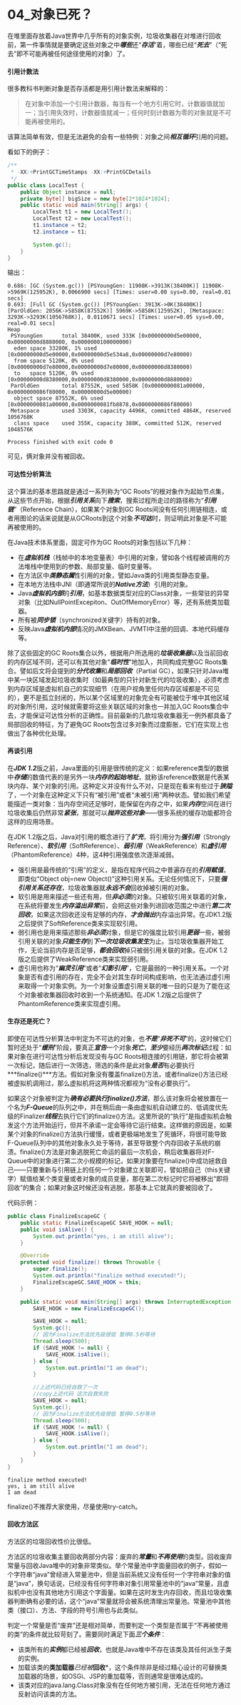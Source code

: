#  04_对象已死？

在堆里面存放着Java世界中几乎所有的对象实例，垃圾收集器在对堆进行回收前，第一件事情就是要确定这些对象之中***哪些***还“***存活***”着，哪些已经“***死去***”（“死去”即不可能再被任何途径使用的对象）了。

#### 引用计数法

很多教科书判断对象是否存活都是用引用计数法来解释的：

>在对象中添加一个引用计数器，每当有一个地方引用它时，计数器值就加一；当引用失效时，计数器值就减一；任何时刻计数器为零的对象就是不可能再被使用的。

该算法简单有效，但是无法避免的会有一些特例：对象之间***相互循环***引用的问题。

看如下的例子：

```java
/**
 * -XX:+PrintGCTimeStamps -XX:+PrintGCDetails
 */
public class LocalTest {
    public Object instance = null;
    private byte[] bigSize = new byte[2*1024*1024];
    public static void main(String[] args) {
        LocalTest t1 = new LocalTest();
        LocalTest t2 = new LocalTest();
        t1.instance = t2;
        t2.instance = t1;

        System.gc();
    }
}
```

输出：

```
0.686: [GC (System.gc()) [PSYoungGen: 11908K->3913K(38400K)] 11908K->5969K(125952K), 0.0066900 secs] [Times: user=0.00 sys=0.00, real=0.01 secs] 
0.693: [Full GC (System.gc()) [PSYoungGen: 3913K->0K(38400K)] [ParOldGen: 2056K->5858K(87552K)] 5969K->5858K(125952K), [Metaspace: 3293K->3293K(1056768K)], 0.0110671 secs] [Times: user=0.05 sys=0.00, real=0.01 secs] 
Heap
 PSYoungGen      total 38400K, used 333K [0x00000000d5e00000, 0x00000000d8880000, 0x0000000100000000)
  eden space 33280K, 1% used [0x00000000d5e00000,0x00000000d5e534a8,0x00000000d7e80000)
  from space 5120K, 0% used [0x00000000d7e80000,0x00000000d7e80000,0x00000000d8380000)
  to   space 5120K, 0% used [0x00000000d8380000,0x00000000d8380000,0x00000000d8880000)
 ParOldGen       total 87552K, used 5858K [0x0000000081a00000, 0x0000000086f80000, 0x00000000d5e00000)
  object space 87552K, 6% used [0x0000000081a00000,0x0000000081fb8878,0x0000000086f80000)
 Metaspace       used 3303K, capacity 4496K, committed 4864K, reserved 1056768K
  class space    used 355K, capacity 388K, committed 512K, reserved 1048576K

Process finished with exit code 0
```

可见，俩对象并没有被回收。



#### 可达性分析算法

这个算法的基本思路就是通过一系列称为“GC Roots”的根对象作为起始节点集，从这些节点开始，根据***引用关系***向下***搜索***，搜索过程所走过的路径称为“***引用链***”（Reference Chain），如果某个对象到GC Roots间没有任何引用链相连，或者用图论的话来说就是从GCRoots到这个对象***不可达***时，则证明此对象是不可能再被使用的。

在Java技术体系里面，固定可作为GC Roots的对象包括以下几种：

* 在***虚拟机栈***（栈帧中的本地变量表）中引用的对象，譬如各个线程被调用的方法堆栈中使用到的参数、局部变量、临时变量等。
* 在方法区中***类静态属***性引用的对象，譬如Java类的引用类型静态变量。
* 在本地方法栈中JNI（即通常所说的***Native方法***）引用的对象。
* Java***虚拟机内部***的***引用***，如基本数据类型对应的Class对象，一些常驻的异常对象（比如NullPointExcepiton、OutOfMemoryError）等，还有系统类加载器。
* 所有被***同步锁***（synchronized关键字）持有的对象。
* 反映Java***虚拟机内部***情况的JMXBean、JVMTI中注册的回调、本地代码缓存等。

除了这些固定的GC Roots集合以外，根据用户所选用的***垃圾收集器***以及当前回收的内存区域不同，还可以有其他对象“***临时性***”地加入，共同构成完整GC Roots集合。譬如后文将会提到的***分代收集***和***局部回收***（Partial GC），如果只针对Java堆中某一块区域发起垃圾收集时（如最典型的只针对新生代的垃圾收集），必须考虑到内存区域是虚拟机自己的实现细节（在用户视角里任何内存区域都是不可见的），更不是孤立封闭的，所以某个区域里的对象完全有可能被位于堆中其他区域的对象所引用，这时候就需要将这些关联区域的对象也一并加入GC Roots集合中去，才能保证可达性分析的正确性。目前最新的几款垃圾收集器无一例外都具备了局部回收的特征，为了避免GC Roots包含过多对象而过度膨胀，它们在实现上也做出了各种优化处理。



#### 再谈引用

在***JDK 1.2***版之前，Java里面的引用是很传统的定义：如果reference类型的数据中***存储***的数值代表的是另外一块***内存的起始地址***，就称该reference数据是代表某块内存、某个对象的引用。这种定义并没有什么不对，只是现在看来有些过于***狭隘***了，一个对象在这种定义下只有“被引用”或者“未被引用”两种状态。譬如我们希望能描述一类对象：当内存空间还足够时，能保留在内存之中，如果***内存***空间在进行垃圾收集后仍然非常***紧张***，那就可以***抛弃这些对象***——很多系统的缓存功能都符合这样的应用场景。

在JDK 1.2版之后，Java对引用的概念进行了***扩充***，将引用分为***强引用***（Strongly Reference）、***软引用***（SoftReference）、***弱引用***（WeakReference）和***虚引用***（PhantomReference）4种，这4种引用强度依次逐渐减弱。

* 强引用是最传统的“引用”的定义，是指在程序代码之中普遍存在的***引用赋值***，即类似“Object obj=new Object()”这种引用关系。无论任何情况下，只要***强引用关系还存在***，垃圾收集器就***永远不会***回收掉被引用的对象。
* 软引用是用来描述一些还有用，但***非必须***的对象。只被软引用关联着的对象，在系统将要发生***内存溢出异常***前，会把这些对象列进回收范围之中进行***第二次回收***，如果这次回收还没有足够的内存，***才会抛出***内存溢出异常。在JDK1.2版之后提供了SoftReference类来实现软引用。
* 弱引用也是用来描述那些***非必须***对象，但是它的强度比软引用***更弱***一些，被弱引用关联的对象***只能生存***到***下一次垃圾收集发生***为止。当垃圾收集器开始工作，无论当前内存是否足够，***都会回收***掉只被弱引用关联的对象。在JDK 1.2版之后提供了WeakReference类来实现弱引用。
* 虚引用也称为“***幽灵引用***”或者“***幻影引用***”，它是最弱的一种引用关系。一个对象是否有虚引用的存在，完全不会对其生存时间构成影响，也无法通过虚引用来取得一个对象实例。为一个对象设置虚引用关联的唯一目的只是为了能在这个对象被收集器回收时收到一个系统通知。在JDK 1.2版之后提供了PhantomReference类来实现虚引用。



#### 生存还是死亡？

即使在可达性分析算法中判定为不可达的对象，也***不是***“***非死不可***”的，这时候它们暂时还处于“***缓刑***”阶段，要真正***宣告***一个对象***死亡***，***至少***要经历***两次标记***过程：如果对象在进行可达性分析后发现没有与GC Roots相连接的引用链，那它将会被第一次标记，随后进行一次筛选，筛选的条件是此对象***是否***有必要执行***finalize()***方法。假如对象没有覆盖finalize()方法，或者finalize()方法已经被虚拟机调用过，那么虚拟机将这两种情况都视为“没有必要执行”。

如果这个对象被判定为***确有必要执行finalize()方法***，那么该对象将会被放置在一个名为***F-Queue***的队列之中，并在稍后由一条由虚拟机自动建立的、低调度优先级的Finalizer***线程***去执行它们的finalize()方法。这里所说的“执行”是指虚拟机会触发这个方法开始运行，但并不承诺一定会等待它运行结束。这样做的原因是，如果某个对象的finalize()方法执行缓慢，或者更极端地发生了死循环，将很可能导致F-Queue队列中的其他对象永久处于等待，甚至导致整个内存回收子系统的崩溃。finalize()方法是对象逃脱死亡命运的最后一次机会，稍后收集器将对F-Queue中的对象进行第二次小规模的标记，如果对象要在finalize()中成功拯救自己——只要重新与引用链上的任何一个对象建立关联即可，譬如把自己（this关键字）赋值给某个类变量或者对象的成员变量，那在第二次标记时它将被移出“即将回收”的集合；如果对象这时候还没有逃脱，那基本上它就真的要被回收了。

代码示例：

```java
public class FinalizeEscapeGC {
    public static FinalizeEscapeGC SAVE_HOOK = null;
    public void isAlive() {
        System.out.println("yes, i am still alive");
    }

    @Override
    protected void finalize() throws Throwable {
        super.finalize();
        System.out.println("finalize method executed!");
        FinalizeEscapeGC.SAVE_HOOK = this;
    }

    public static void main(String[] args) throws InterruptedException {
        SAVE_HOOK = new FinalizeEscapeGC();

        SAVE_HOOK = null;
        System.gc();
        // 因为Finalize方法优先级很低 暂停0.5秒等待
        Thread.sleep(500);
        if (SAVE_HOOK != null) {
            SAVE_HOOK.isAlive();
        } else {
            System.out.println("I am dead");
        }

        //上述代码已经自救了一次
        //copy上述代码 这次自救失败
        SAVE_HOOK = null;
        System.gc();
        // 因为Finalize方法优先级很低 暂停0.5秒等待
        Thread.sleep(500);
        if (SAVE_HOOK != null) {
            SAVE_HOOK.isAlive();
        } else {
            System.out.println("I am dead");
        }
    }
}
```

```
finalize method executed!
yes, i am still alive
I am dead
```

finalize()不推荐大家使用，尽量使用try-catch。



#### 回收方法区

方法区的垃圾回收性价比很低。

方法区的垃圾收集主要回收两部分内容：废弃的***常量***和***不再使用***的类型。回收废弃常量与回收Java堆中的对象非常类似。举个常量池中字面量回收的例子，假如一个字符串“java”曾经进入常量池中，但是当前系统又没有任何一个字符串对象的值是“java”，换句话说，已经没有任何字符串对象引用常量池中的“java”常量，且虚拟机中也没有其他地方引用这个字面量。如果在这时发生内存回收，而且垃圾收集器判断确有必要的话，这个“java”常量就将会被系统清理出常量池。常量池中其他类（接口）、方法、字段的符号引用也与此类似。

判定一个常量是否“废弃”还是相对简单，而要判定一个类型是否属于“不再被使用的类”的条件就比较苛刻了。需要同时满足下面***三个条件***：

* 该类所有的***实例***都已经被***回收***，也就是Java堆中不存在该类及其任何派生子类的实例。
* 加载该类的**类加载器***已经被***回收***，这个条件除非是经过精心设计的可替换类加载器的场景，如OSGi、JSP的重加载等，否则通常是很难达成的。
* 该类对应的java.lang.Class对象没有在任何地方被引用，无法在任何地方通过反射访问该类的方法。